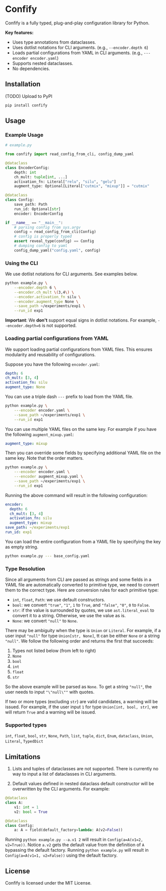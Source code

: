 # Confify

Confify is a fully typed, plug-and-play configuration library for Python.

**Key features:**

- Uses type annotations from dataclasses.
- Uses dotlist notations for CLI arguments. (e.g., `--encoder.depth 6`)
- Loads partial configurations from YAML in CLI arguments. (e.g., `---encoder encoder.yaml`)
- Supports nested dataclasses.
- No dependencies.

## Installation

(TODO) Upload to PyPI
```bash
pip install confify
```

## Usage

### Example Usage

```python
# example.py

from confify import read_config_from_cli, config_dump_yaml

@dataclass
class EncoderConfig:
    depth: int
    ch_mult: tuple[int, ...]
    activation_fn: Literal["relu", "silu", "gelu"]
    augment_type: Optional[Literal["cutmix", "mixup"]] = "cutmix"

@dataclass
class Config:
    save_path: Path
    run_id: Optional[str]
    encoder: EncoderConfig

if __name__ == "__main__":
    # parsing config from sys.argv
    config = read_config_from_cli(Config)
    # config is properly typed
    assert reveal_type(config) == Config
    # dumping config to yaml
    config_dump_yaml("config.yaml", config)
```

### Using the CLI

We use dotlist notations for CLI arguments. See examples below.

```bash
python example.py \
    --encoder.depth 6 \
    --encoder.ch_mult \(3,4\) \
    --encoder.activation_fn silu \
    --encoder.augment_type None \
    --save_path ~/experiments/exp1 \
    --run_id exp1
```

**Important**: We **don't** support equal signs in dotlist notations. For example, `--encoder.depth=6` is not supported.

### Loading partial configurations from YAML

We support loading partial configurations from YAML files. This ensures modularity and reusability of configurations.

Suppose you have the following `encoder.yaml`:

```yaml
depth: 6
ch_mult: [3, 4]
activation_fn: silu
augment_type: None
```

You can use a triple dash `---` prefix to load from the YAML file.

```bash
python example.py \
    ---encoder encoder.yaml \
    --save_path ~/experiments/exp1 \
    --run_id exp1
```

You can use multiple YAML files on the same key. For example if you have the following `augment_mixup.yaml`:

```yaml
augment_type: mixup
```

Then you can override some fields by specifying additional YAML file on the same key. Note that the order matters.

```bash
python example.py \
    ---encoder encoder.yaml \
    ---encoder augment_mixup.yaml \
    --save_path ~/experiments/exp1 \
    --run_id exp1
```

Running the above command will result in the following configuration:

```yaml
encoder:
  depth: 6
  ch_mult: [3, 4]
  activation_fn: silu
  augment_type: mixup
save_path: ~/experiments/exp1
run_id: exp1
```

You can load the entire configuration from a YAML file by specifying the key as empty string.

```bash
python example.py --- base_config.yaml
```

### Type Resolution

Since all arguments from CLI are passed as strings and some fields in a YAML file are automatically converted to primitive type, we need to convert them to the correct type. Here are conversion rules for each primitive type:

- `int`, `float`, `Path`: we use default constructors.
- `bool`: we convert `"true"`, `"1"`, `1` to `True`, and `"false"`, `"0"`, `0` to `False`.
- `str`: if the value is surrounded by quotes, we use `ast.literal_eval` to convert it to a string. Otherwise, we use the value as is.
- `None`: we convert `"null"` to `None`.

There may be ambiguity when the type is `Union` or `Literal`. For example, if a user input `"null"` for type `Union[str, None]`, tt can be either `None` or a string `"null"`. We follow the following order and returns the first that succeeds:

1. Types not listed below (from left to right)
2. `None`
3. `bool`
4. `int`
5. `float`
6. `str`

So the above example will be parsed as `None`. To get a string `"null"`, the user needs to input `"\"null\""` with quotes. 

If two or more types (excluding `str`) are valid candidates, a warning will be issued. For example, if the user input `1` for type `Union[int, bool, str]`, we will return `True` and a warning will be issued.

### Supported types

`int`, `float`, `bool`, `str`, `None`, `Path`, `list`, `tuple`, `dict`, `Enum`, `dataclass`, `Union`, `Literal`, `TypedDict`

## Limitations

1. Lists and tuples of dataclasses are not supported. There is currently no way to input a list of dataclasses in CLI arguments.

2. Default values defined in nested dataclass default constructor will be overwritten by the CLI arguments. For example:

```python
@dataclass
class A:
    v1: int = 1
    v2: bool = True

@dataclass
class Config:
    a: A = field(default_factory=lambda: A(v2=False))
```

Running `python example.py --a.v1 2` will result in `Config(a=A(v1=2, v2=True))`. Notice `a.v2` gets the default value from the definition of `A` bypassing the default factory. Running `python example.py` will result in `Config(a=A(v1=1, v2=False))` using the default factory.

## License

Confify is licensed under the MIT License.